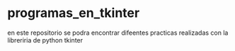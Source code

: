# programas_en_tkinter
en este repositorio se podra encontrar difeentes practicas realizadas con la libreriria de python tkinter
